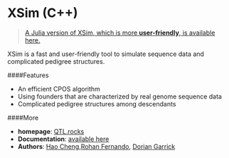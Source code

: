 # XSim (C++)

>[A Julia version of XSim, which is more **user-friendly**, is available here.](https://github.com/reworkhow/XSim.jl)

XSim is a fast and user-friendly tool to simulate sequence data and complicated pedigree structures.


####Features

* An efficient CPOS algorithm
* Using founders that are characterized by real genome sequence data
* Complicated pedigree structures among descendants

####More

* **homepage**: [QTL.rocks](http://QTL.rocks)
* **Documentation**: [available here](http://xsimjl.readthedocs.org/en/latest/)
* **Authors**: [Hao Cheng](http://reworkhow.github.io),[Rohan Fernando](http://www.ans.iastate.edu/faculty/index.php?id=rohan), [Dorian Garrick](http://www.ans.iastate.edu/faculty/index.php?id=dorian)
